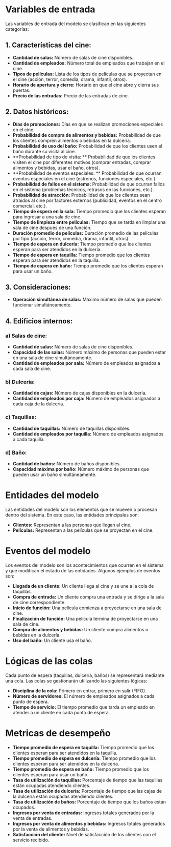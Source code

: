 # Variables de entrada

Las variables de entrada del modelo se clasifican en las siguientes categorías:

## 1. Características del cine:

- **Cantidad de salas:** Número de salas de cine disponibles.
- **Cantidad de empleados:** Número total de empleados que trabajan en el cine.
- **Tipos de películas:** Lista de los tipos de películas que se proyectan en el cine (acción, terror, comedia, drama, infantil, otros).
- **Horario de apertura y cierre:** Horario en que el cine abre y cierra sus puertas.
- **Precio de las entradas:** Precio de las entradas de cine.

## 2. Datos históricos:

- **Días de promociones:** Días en que se realizan promociones especiales en el cine.
- **Probabilidad de compra de alimentos y bebidas:** Probabilidad de que los clientes compren alimentos o bebidas en la dulcería.
- **Probabilidad de uso del baño:** Probabilidad de que los clientes usen el baño durante su visita al cine.
- **Probabilidad de tipo de visita: ** Probabilidad de que los clientes visiten el cine por diferentes motivos (comprar entradas, comprar alimentos y bebidas, usar el baño, otros).
- **Probabilidad de eventos especiales: ** Probabilidad de que ocurran eventos especiales en el cine (estrenos, funciones especiales, etc.).
- **Probabilidad de fallos en el sistema:** Probabilidad de que ocurran fallos en el sistema (problemas técnicos, retrasos en las funciones, etc.).
- **Probabilidad de atracción:** Probabilidad de que los clientes sean atraídos al cine por factores externos (publicidad, eventos en el centro comercial, etc.).
- **Tiempo de espera en la sala:** Tiempo promedio que los clientes esperan para ingresar a una sala de cine.
- **Tiempo de limpieza entre películas:** Tiempo que se tarda en limpiar una sala de cine después de una función.
- **Duración promedio de películas:** Duración promedio de las películas por tipo (acción, terror, comedia, drama, infantil, otros).
- **Tiempo de espera en dulcería:** Tiempo promedio que los clientes esperan para ser atendidos en la dulcería.
- **Tiempo de espera en taquilla:** Tiempo promedio que los clientes esperan para ser atendidos en la taquilla.
- **Tiempo de espera en baño:** Tiempo promedio que los clientes esperan para usar un baño.


## 3. Consideraciones:

- **Operación simultánea de salas:** Máximo número de salas que pueden funcionar simultáneamente.

## 4. Edificios internos:

### a) Salas de cine:

- **Cantidad de salas:** Número de salas de cine disponibles.
- **Capacidad de las salas:** Número máximo de personas que pueden estar en una sala de cine simultáneamente.
- **Cantidad de empleados por sala:** Número de empleados asignados a cada sala de cine.


### b) Dulcería:

- **Cantidad de cajas:** Número de cajas disponibles en la dulcería.
- **Cantidad de empleados por caja:** Número de empleados asignados a cada caja de la dulcería.

### c) Taquillas:

- **Cantidad de taquillas:** Número de taquillas disponibles.
- **Cantidad de empleados por taquilla:** Número de empleados asignados a cada taquilla.

### d) Baño:

- **Cantidad de baños:** Número de baños disponibles.
- **Capacidad máxima por baño:** Número máximo de personas que pueden usar un baño simultáneamente.

# Entidades del modelo

Las entidades del modelo son los elementos que se mueven o procesan dentro del sistema. En este caso, las entidades principales son:

- **Clientes:** Representan a las personas que llegan al cine.
- **Películas:** Representan a las películas que se proyectan en el cine.

# Eventos del modelo

Los eventos del modelo son los acontecimientos que ocurren en el sistema y que modifican el estado de las entidades. Algunos ejemplos de eventos son:

- **Llegada de un cliente:** Un cliente llega al cine y se une a la cola de taquillas.
- **Compra de entrada:** Un cliente compra una entrada y se dirige a la sala de cine correspondiente.
- **Inicio de función:** Una película comienza a proyectarse en una sala de cine.
- **Finalización de función:** Una película termina de proyectarse en una sala de cine.
- **Compra de alimentos y bebidas:** Un cliente compra alimentos o bebidas en la dulcería.
- **Uso del baño:** Un cliente usa el baño.

# Lógicas de las colas

Cada punto de espera (taquillas, dulcería, baños) se representará mediante una cola. Las colas se gestionarán utilizando las siguientes lógicas:

- **Disciplina de la cola:** Primero en entrar, primero en salir (FIFO).
- **Número de servidores:** El número de empleados asignados a cada punto de espera.
- **Tiempo de servicio:** El tiempo promedio que tarda un empleado en atender a un cliente en cada punto de espera.


# Metricas de desempeño

- **Tiempo promedio de espera en taquilla:** Tiempo promedio que los clientes esperan para ser atendidos en la taquilla.
- **Tiempo promedio de espera en dulcería:** Tiempo promedio que los clientes esperan para ser atendidos en la dulcería.
- **Tiempo promedio de espera en baño:** Tiempo promedio que los clientes esperan para usar un baño.
- **Tasa de utilización de taquillas:** Porcentaje de tiempo que las taquillas están ocupadas atendiendo clientes.
- **Tasa de utilización de dulcería:** Porcentaje de tiempo que las cajas de la dulcería están ocupadas atendiendo clientes.
- **Tasa de utilización de baños:** Porcentaje de tiempo que los baños están ocupados.
- **Ingresos por venta de entradas:** Ingresos totales generados por la venta de entradas.
- **Ingresos por venta de alimentos y bebidas:** Ingresos totales generados por la venta de alimentos y bebidas.
- **Satisfacción del cliente:** Nivel de satisfacción de los clientes con el servicio recibido.
